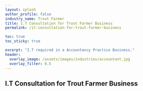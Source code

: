 ```yaml
---
layout: splash 
author_profile: false 
industry_name: Trout Farmer
title: I.T Consultation for Trout Farmer Business
permalink: /it-consultation-for-trout-farmer-business

toc: true
toc_sticky: true

excerpt: "I.T required in a Accountancy Practice Business."
header:
  overlay_image: /assets/images/industries/accountant.jpg
  overlay_filter: 0.5 
---
```


## I.T Consultation for Trout Farmer Business